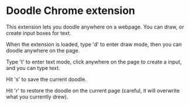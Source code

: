 # Doodle Chrome extension

This extension lets you doodle anywhere on a webpage. You can draw, or create input boxes for text.

When the extension is loaded, type 'd' to enter draw mode, then you can doodle anywhere on the page.

Type 't' to enter text mode, click anywhere on the page to create a input, and you can type text.

Hit 's' to save the current doodle.

Hit 'r' to restore the doodle on the current page (careful, it will overwrite what you currently drew).
